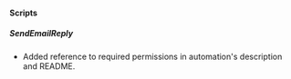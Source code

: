 
#### Scripts
##### SendEmailReply
- Added reference to required permissions in automation's description and README.